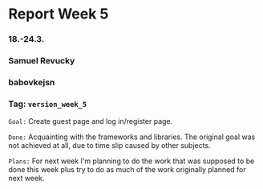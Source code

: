 # Report Week 5
### 18.-24.3.
### Samuel Revucky
### babovkejsn
### Tag: `version_week_5`

`Goal:` Create guest page and log in/register page.

`Done:` Acquainting with the frameworks and libraries. The original goal was not achieved at all, due to time slip caused by other subjects.

`Plans:` For next week I'm planning to do the work that was supposed to be done this week plus try to do as much of the work originally planned for next week.

